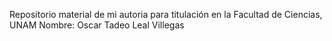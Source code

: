 Repositorio material de mi autoria para titulación en la Facultad de Ciencias, UNAM
Nombre: Oscar Tadeo Leal Villegas
